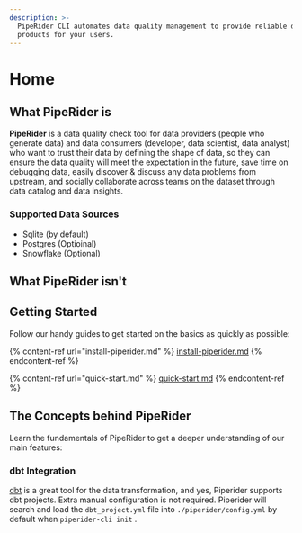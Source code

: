 ```yaml
---
description: >-
  PipeRider CLI automates data quality management to provide reliable data
  products for your users.
---
```


# Home

## What PipeRider is

**PipeRider** is a data quality check tool for data providers (people who generate data) and data consumers (developer, data scientist, data analyst) who want to trust their data by defining the shape of data, so they can ensure the data quality will meet the expectation in the future, save time on debugging data, easily discover & discuss any data problems from upstream, and socially collaborate across teams on the dataset through data catalog and data insights.

### Supported Data Sources

* Sqlite (by default)
* Postgres (Optioinal)
* Snowflake (Optional)

## What PipeRider isn't

## Getting Started

Follow our handy guides to get started on the basics as quickly as possible:

{% content-ref url="install-piperider.md" %}
[install-piperider.md](install-piperider.md)
{% endcontent-ref %}

{% content-ref url="quick-start.md" %}
[quick-start.md](quick-start.md)
{% endcontent-ref %}

## The Concepts behind PipeRider

Learn the fundamentals of PipeRider to get a deeper understanding of our main features:

### dbt Integration

[dbt](https://www.getdbt.com/) is a great tool for the data transformation, and yes, Piperider supports dbt projects. Extra manual configuration is not required. Piperider will search and load the `dbt_project.yml` file into `./piperider/config.yml` by default when `piperider-cli init` .&#x20;
